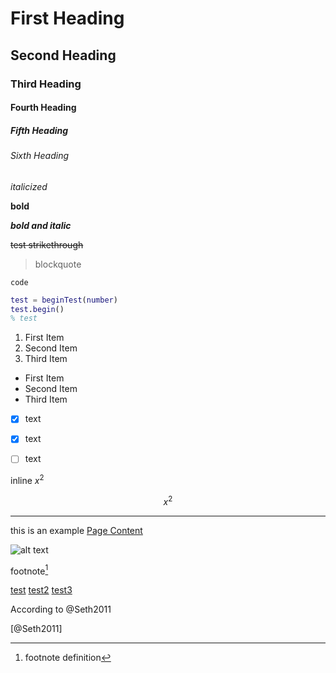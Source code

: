 # First Heading
## Second Heading
### Third Heading
#### Fourth Heading
##### Fifth Heading
###### Sixth Heading

*italicized*

**bold**

***bold and italic***

~~test strikethrough~~

> blockquote

`code`
```matlab test.m is a test example that we are using to illustrate
test = beginTest(number)
test.begin()
% test
```

1. First Item
2. Second Item
3. Third Item

- First Item
- Second Item
- Third Item

- [x] text
- [x] text
- [ ] text


inline $x^{2}$

$$
x^{2}
$$

----------

this is an example [Page Content](link-url)

![alt text](image-url)

footnote[^1]

[^1]: footnote definition

[test](https://github.com/cvhammond)
[test2](/)
[test3](#test)

According to @Seth2011

[@Seth2011]

